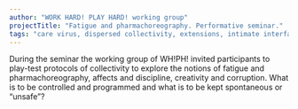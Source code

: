 ```yaml
---
author: "WORK HARD! PLAY HARD! working group"
projectTitle: "Fatigue and pharmachoreography. Performative seminar."
tags: "care virus, dispersed collectivity, extensions, intimate interfaces, intoxication, joy acceleration, pharmachoreography, protocols of self-organisation, speculative synthesis"
---
```

During the seminar the working group of WH!PH! invited participants to play-test protocols of collectivity to explore the notions of fatigue and pharmachoreography, affects and discipline, creativity and corruption. What is to be controlled and programmed and what is to be kept spontaneous or “unsafe”?
